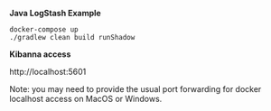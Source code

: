 **Java LogStash Example**

```
docker-compose up
./gradlew clean build runShadow
```


**Kibanna access**

http://localhost:5601

Note: you may need to provide the usual port forwarding for docker localhost access on MacOS or Windows.